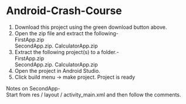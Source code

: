 # Android-Crash-Course

1. Download this project using the green download button above.
2. Open the zip file and extract the following-  
    FirstApp.zip  
    SecondApp.zip. 
    CalculatorApp.zip
3. Extract the following project(s) to a folder.-  
    FirstApp.zip  
    SecondApp.zip. 
    CalculatorApp.zip
4. Open the project in Android Studio.
5. Click build menu -> make project.
Project is ready

Notes on SecondApp-  
Start from res / layout / activity_main.xml and then follow the comments.
